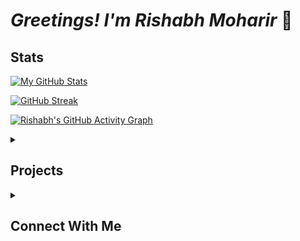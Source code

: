 # _Greetings! I'm Rishabh Moharir_ 👋

<h2>Stats</h2>

[![My GitHub Stats](https://github-readme-stats.vercel.app/api?username=redromnon&show_icons=true&theme=radical&include_all_commits=true)](https://github.com/anuraghazra/github-readme-stats)

[![GitHub Streak](https://github-readme-streak-stats.herokuapp.com/?user=redromnon&theme=radical)](https://git.io/streak-stats)

[![Rishabh's GitHub Activity Graph](https://github-readme-activity-graph.vercel.app/graph?username=redromnon&bg_color=160f21&color=80fef9&line=f20274&point=fae534&area=true&hide_border=true)](https://github.com/ashutosh00710/github-readme-activity-graph)

<details>
<summary> <h2>Projects</h2> </summary>

| Project | Description | Stars | Top Language |
| --- | --- | --- | --- |
| [HeroicBashLauncher](https://github.com/redromnon/HeroicBashLauncher) | 🎮 Directly launch any Epic Games Store and GOG game from anywhere without Heroic. | <img alt="GitHub Repo stars" src="https://img.shields.io/github/stars/redromnon/HeroicBashLauncher?color=dark%20green"> | <img alt="GitHub top language" src="https://img.shields.io/github/languages/top/redromnon/HeroicBashLauncher?style=plastic"> |
| [Geet](https://github.com/redromnon/Geet) | 🎵 A minimalistic YouTube Music frontend | <img alt="GitHub Repo stars" src="https://img.shields.io/github/stars/redromnon/Geet?color=dark%20green">  | <img alt="GitHub top language" src="https://img.shields.io/github/languages/top/redromnon/Geet?style=plastic"> |
| [iBackep](https://github.com/redromnon/iBackep) | 🧰 A lightweight GUI backup manager for Apple iPhone and iPad on Linux | <img alt="GitHub Repo stars" src="https://img.shields.io/github/stars/redromnon/iBackep?color=dark%20green"> | <img alt="GitHub top language" src="https://img.shields.io/github/languages/top/redromnon/iBackep?style=plastic"> |
| [stable-diffusion-interactive-notebook](https://github.com/redromnon/stable-diffusion-interactive-notebook) | 🤖 A Jupyter widgets-based interactive notebook for Google Colab to generate images using Stable Diffusion. | <img alt="GitHub Repo stars" src="https://img.shields.io/github/stars/redromnon/stable-diffusion-interactive-notebook?color=dark%20green"> | <img alt="GitHub top language" src="https://img.shields.io/github/languages/top/redromnon/stable-diffusion-interactive-notebook?style=plastic"> |
| [gif2gif-sd](https://github.com/redromnon/gif2gif-sd) | 🤖 Google Colab notebook for GIF-to-GIF generation using Stable Diffusion | <img alt="GitHub Repo stars" src="https://img.shields.io/github/stars/redromnon/gif2gif-sd?color=dark%20green"> | <img alt="GitHub top language" src="https://img.shields.io/github/languages/top/redromnon/gif2gif-sd?style=plastic"> |
| [Music Beats Shop](https://github.com/redromnon/Music-Beats-Shop) | 🎵 E-commerce platform for selling music beats and personalized services | <img alt="GitHub Repo stars" src="https://img.shields.io/github/stars/redromnon/Music-Beats-Shop?color=dark%20green"> | <img alt="GitHub top language" src="https://img.shields.io/github/languages/top/redromnon/Music-Beats-Shop?style=plastic"> |
| [es-theme-blackdice](https://github.com/redromnon/es-theme-blackdice) | 🎮 A Simple-Monochrome Theme for Emulationstation |  <img alt="GitHub Repo stars" src="https://img.shields.io/github/stars/redromnon/es-theme-blackdice?color=dark%20green"> | XML |

</details>

<details>
<summary> <h2>Connect With Me</h2> </summary>

[![LinkedIn](https://img.shields.io/badge/linkedin-%230077B5.svg?style=for-the-badge&logo=linkedin&logoColor=white)](https://in.linkedin.com/in/rishabh-moharir-b804121b5) [![Twitter](https://img.shields.io/badge/Twitter-%231DA1F2.svg?style=for-the-badge&logo=Twitter&logoColor=white)](https://twitter.com/redromnon)

</details>
